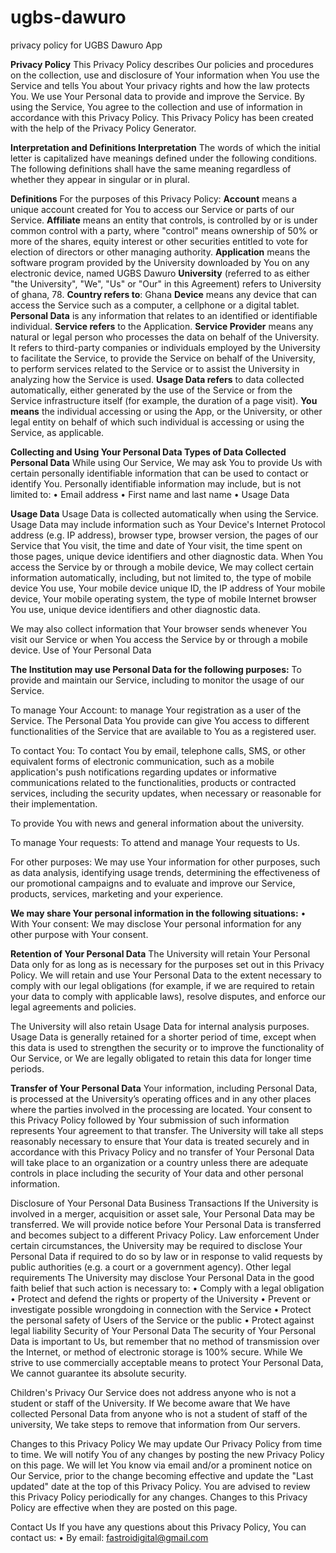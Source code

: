 # ugbs-dawuro
privacy policy for UGBS Dawuro App

**Privacy Policy**
This Privacy Policy describes Our policies and procedures on the collection, use and disclosure of Your information when You use the Service and tells You about Your privacy rights and how the law protects You.
We use Your Personal data to provide and improve the Service. By using the Service, You agree to the collection and use of information in accordance with this Privacy Policy. This Privacy Policy has been created with the help of the Privacy Policy Generator.

**Interpretation and Definitions
Interpretation**
The words of which the initial letter is capitalized have meanings defined under the following conditions. The following definitions shall have the same meaning regardless of whether they appear in singular or in plural.

**Definitions**
For the purposes of this Privacy Policy:
**Account** means a unique account created for You to access our Service or parts of our Service.
**Affiliate** means an entity that controls, is controlled by or is under common control with a party, where "control" means ownership of 50% or more of the shares, equity interest or other securities entitled to vote for election of directors or other managing authority.
**Application** means the software program provided by the University downloaded by You on any electronic device, named UGBS Dawuro
**University** (referred to as either "the University", "We", "Us" or "Our" in this Agreement) refers to University of ghana, 78.
**Country refers to**: Ghana
**Device** means any device that can access the Service such as a computer, a cellphone or a digital tablet.
**Personal Data** is any information that relates to an identified or identifiable individual.
**Service refers** to the Application.
**Service Provider** means any natural or legal person who processes the data on behalf of the University. It refers to third-party companies or individuals employed by the University to facilitate the Service, to provide the Service on behalf of the University, to perform services related to the Service or to assist the University in analyzing how the Service is used.
**Usage Data refers** to data collected automatically, either generated by the use of the Service or from the Service infrastructure itself (for example, the duration of a page visit).
**You means** the individual accessing or using the App, or the University, or other legal entity on behalf of which such individual is accessing or using the Service, as applicable.

**Collecting and Using Your Personal Data
Types of Data Collected
Personal Data**
While using Our Service, We may ask You to provide Us with certain personally identifiable information that can be used to contact or identify You. Personally identifiable information may include, but is not limited to:
•	Email address
•	First name and last name
•	Usage Data

**Usage Data**
Usage Data is collected automatically when using the Service.
Usage Data may include information such as Your Device's Internet Protocol address (e.g. IP address), browser type, browser version, the pages of our Service that You visit, the time and date of Your visit, the time spent on those pages, unique device identifiers and other diagnostic data.
When You access the Service by or through a mobile device, We may collect certain information automatically, including, but not limited to, the type of mobile device You use, Your mobile device unique ID, the IP address of Your mobile device, Your mobile operating system, the type of mobile Internet browser You use, unique device identifiers and other diagnostic data.

We may also collect information that Your browser sends whenever You visit our Service or when You access the Service by or through a mobile device.
Use of Your Personal Data

**The Institution may use Personal Data for the following purposes:**
To provide and maintain our Service, including to monitor the usage of our Service.

To manage Your Account: to manage Your registration as a user of the Service. The Personal Data You provide can give You access to different functionalities of the Service that are available to You as a registered user.

To contact You: To contact You by email, telephone calls, SMS, or other equivalent forms of electronic communication, such as a mobile application's push notifications regarding updates or informative communications related to the functionalities, products or contracted services, including the security updates, when necessary or reasonable for their implementation.

To provide You with news and general information about the university.

To manage Your requests: To attend and manage Your requests to Us.

For other purposes: We may use Your information for other purposes, such as data analysis, identifying usage trends, determining the effectiveness of our promotional campaigns and to evaluate and improve our Service, products, services, marketing and your experience.

**We may share Your personal information in the following situations:**
•	With Your consent: We may disclose Your personal information for any other purpose with Your consent.

**Retention of Your Personal Data**
The University will retain Your Personal Data only for as long as is necessary for the purposes set out in this Privacy Policy. We will retain and use Your Personal Data to the extent necessary to comply with our legal obligations (for example, if we are required to retain your data to comply with applicable laws), resolve disputes, and enforce our legal agreements and policies.

The University will also retain Usage Data for internal analysis purposes. Usage Data is generally retained for a shorter period of time, except when this data is used to strengthen the security or to improve the functionality of Our Service, or We are legally obligated to retain this data for longer time periods.

**Transfer of Your Personal Data**
Your information, including Personal Data, is processed at the University’s operating offices and in any other places where the parties involved in the processing are located. 
Your consent to this Privacy Policy followed by Your submission of such information represents Your agreement to that transfer.
The University will take all steps reasonably necessary to ensure that Your data is treated securely and in accordance with this Privacy Policy and no transfer of Your Personal Data will take place to an organization or a country unless there are adequate controls in place including the security of Your data and other personal information.

Disclosure of Your Personal Data
Business Transactions
If the University is involved in a merger, acquisition or asset sale, Your Personal Data may be transferred. We will provide notice before Your Personal Data is transferred and becomes subject to a different Privacy Policy.
Law enforcement
Under certain circumstances, the University may be required to disclose Your Personal Data if required to do so by law or in response to valid requests by public authorities (e.g. a court or a government agency).
Other legal requirements
The University may disclose Your Personal Data in the good faith belief that such action is necessary to:
•	Comply with a legal obligation
•	Protect and defend the rights or property of the University
•	Prevent or investigate possible wrongdoing in connection with the Service
•	Protect the personal safety of Users of the Service or the public
•	Protect against legal liability
Security of Your Personal Data
The security of Your Personal Data is important to Us, but remember that no method of transmission over the Internet, or method of electronic storage is 100% secure. While We strive to use commercially acceptable means to protect Your Personal Data, We cannot guarantee its absolute security.

Children's Privacy
Our Service does not address anyone who is not a student or staff of the University. 
If We become aware that We have collected Personal Data from anyone who is not a student of staff of the university, We take steps to remove that information from Our servers.

Changes to this Privacy Policy
We may update Our Privacy Policy from time to time. We will notify You of any changes by posting the new Privacy Policy on this page.
We will let You know via email and/or a prominent notice on Our Service, prior to the change becoming effective and update the "Last updated" date at the top of this Privacy Policy.
You are advised to review this Privacy Policy periodically for any changes. Changes to this Privacy Policy are effective when they are posted on this page.

Contact Us
If you have any questions about this Privacy Policy, You can contact us:
•	By email: fastroidigital@gmail.com

